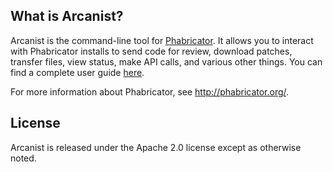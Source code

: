## What is Arcanist?

Arcanist is the command-line tool for [Phabricator](http://phabricator.org).
It allows you to interact with Phabricator installs to send code for review,
download patches, transfer files, view status, make API calls, and various other
things. You can find a complete user guide
[here](http://www.phabricator.com/docs/phabricator/article/Arcanist_User_Guide.html).

For more information about Phabricator, see http://phabricator.org/.

## License
Arcanist is released under the Apache 2.0 license except as otherwise noted.
